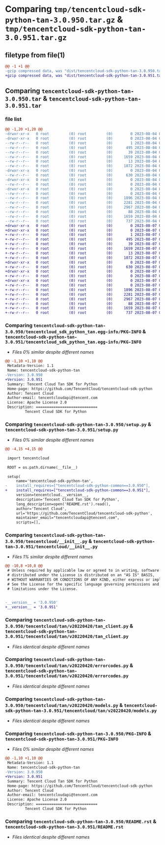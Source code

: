 # Comparing `tmp/tencentcloud-sdk-python-tan-3.0.950.tar.gz` & `tmp/tencentcloud-sdk-python-tan-3.0.951.tar.gz`

## filetype from file(1)

```diff
@@ -1 +1 @@
-gzip compressed data, was "dist/tencentcloud-sdk-python-tan-3.0.950.tar", last modified: Fri Aug  4 00:34:19 2023, max compression
+gzip compressed data, was "dist/tencentcloud-sdk-python-tan-3.0.951.tar", last modified: Mon Aug  7 00:34:02 2023, max compression
```

## Comparing `tencentcloud-sdk-python-tan-3.0.950.tar` & `tencentcloud-sdk-python-tan-3.0.951.tar`

### file list

```diff
@@ -1,20 +1,20 @@
-drwxr-xr-x   0 root         (0) root         (0)        0 2023-08-04 00:34:19.000000 tencentcloud-sdk-python-tan-3.0.950/
-drwxr-xr-x   0 root         (0) root         (0)        0 2023-08-04 00:34:19.000000 tencentcloud-sdk-python-tan-3.0.950/tencentcloud_sdk_python_tan.egg-info/
--rw-r--r--   0 root         (0) root         (0)        1 2023-08-04 00:34:19.000000 tencentcloud-sdk-python-tan-3.0.950/tencentcloud_sdk_python_tan.egg-info/dependency_links.txt
--rw-r--r--   0 root         (0) root         (0)      495 2023-08-04 00:34:19.000000 tencentcloud-sdk-python-tan-3.0.950/tencentcloud_sdk_python_tan.egg-info/SOURCES.txt
--rw-r--r--   0 root         (0) root         (0)       39 2023-08-04 00:34:19.000000 tencentcloud-sdk-python-tan-3.0.950/tencentcloud_sdk_python_tan.egg-info/requires.txt
--rw-r--r--   0 root         (0) root         (0)     1659 2023-08-04 00:34:19.000000 tencentcloud-sdk-python-tan-3.0.950/tencentcloud_sdk_python_tan.egg-info/PKG-INFO
--rw-r--r--   0 root         (0) root         (0)       13 2023-08-04 00:34:19.000000 tencentcloud-sdk-python-tan-3.0.950/tencentcloud_sdk_python_tan.egg-info/top_level.txt
--rw-r--r--   0 root         (0) root         (0)     1072 2023-08-04 00:34:19.000000 tencentcloud-sdk-python-tan-3.0.950/setup.py
-drwxr-xr-x   0 root         (0) root         (0)        0 2023-08-04 00:34:19.000000 tencentcloud-sdk-python-tan-3.0.950/tencentcloud/
--rw-r--r--   0 root         (0) root         (0)      630 2023-08-04 00:34:19.000000 tencentcloud-sdk-python-tan-3.0.950/tencentcloud/__init__.py
-drwxr-xr-x   0 root         (0) root         (0)        0 2023-08-04 00:34:19.000000 tencentcloud-sdk-python-tan-3.0.950/tencentcloud/tan/
--rw-r--r--   0 root         (0) root         (0)        0 2023-08-04 00:34:19.000000 tencentcloud-sdk-python-tan-3.0.950/tencentcloud/tan/__init__.py
-drwxr-xr-x   0 root         (0) root         (0)        0 2023-08-04 00:34:19.000000 tencentcloud-sdk-python-tan-3.0.950/tencentcloud/tan/v20220420/
--rw-r--r--   0 root         (0) root         (0)        0 2023-08-04 00:34:19.000000 tencentcloud-sdk-python-tan-3.0.950/tencentcloud/tan/v20220420/__init__.py
--rw-r--r--   0 root         (0) root         (0)     1896 2023-08-04 00:34:19.000000 tencentcloud-sdk-python-tan-3.0.950/tencentcloud/tan/v20220420/tan_client.py
--rw-r--r--   0 root         (0) root         (0)     2281 2023-08-04 00:34:19.000000 tencentcloud-sdk-python-tan-3.0.950/tencentcloud/tan/v20220420/errorcodes.py
--rw-r--r--   0 root         (0) root         (0)     2967 2023-08-04 00:34:19.000000 tencentcloud-sdk-python-tan-3.0.950/tencentcloud/tan/v20220420/models.py
--rw-r--r--   0 root         (0) root         (0)       88 2023-08-04 00:34:19.000000 tencentcloud-sdk-python-tan-3.0.950/setup.cfg
--rw-r--r--   0 root         (0) root         (0)     1659 2023-08-04 00:34:19.000000 tencentcloud-sdk-python-tan-3.0.950/PKG-INFO
--rw-r--r--   0 root         (0) root         (0)      737 2023-08-04 00:34:19.000000 tencentcloud-sdk-python-tan-3.0.950/README.rst
+drwxr-xr-x   0 root         (0) root         (0)        0 2023-08-07 00:34:02.000000 tencentcloud-sdk-python-tan-3.0.951/
+drwxr-xr-x   0 root         (0) root         (0)        0 2023-08-07 00:34:02.000000 tencentcloud-sdk-python-tan-3.0.951/tencentcloud_sdk_python_tan.egg-info/
+-rw-r--r--   0 root         (0) root         (0)        1 2023-08-07 00:34:02.000000 tencentcloud-sdk-python-tan-3.0.951/tencentcloud_sdk_python_tan.egg-info/dependency_links.txt
+-rw-r--r--   0 root         (0) root         (0)      495 2023-08-07 00:34:02.000000 tencentcloud-sdk-python-tan-3.0.951/tencentcloud_sdk_python_tan.egg-info/SOURCES.txt
+-rw-r--r--   0 root         (0) root         (0)       39 2023-08-07 00:34:02.000000 tencentcloud-sdk-python-tan-3.0.951/tencentcloud_sdk_python_tan.egg-info/requires.txt
+-rw-r--r--   0 root         (0) root         (0)     1659 2023-08-07 00:34:02.000000 tencentcloud-sdk-python-tan-3.0.951/tencentcloud_sdk_python_tan.egg-info/PKG-INFO
+-rw-r--r--   0 root         (0) root         (0)       13 2023-08-07 00:34:02.000000 tencentcloud-sdk-python-tan-3.0.951/tencentcloud_sdk_python_tan.egg-info/top_level.txt
+-rw-r--r--   0 root         (0) root         (0)     1072 2023-08-07 00:34:02.000000 tencentcloud-sdk-python-tan-3.0.951/setup.py
+drwxr-xr-x   0 root         (0) root         (0)        0 2023-08-07 00:34:02.000000 tencentcloud-sdk-python-tan-3.0.951/tencentcloud/
+-rw-r--r--   0 root         (0) root         (0)      630 2023-08-07 00:34:02.000000 tencentcloud-sdk-python-tan-3.0.951/tencentcloud/__init__.py
+drwxr-xr-x   0 root         (0) root         (0)        0 2023-08-07 00:34:02.000000 tencentcloud-sdk-python-tan-3.0.951/tencentcloud/tan/
+-rw-r--r--   0 root         (0) root         (0)        0 2023-08-07 00:34:02.000000 tencentcloud-sdk-python-tan-3.0.951/tencentcloud/tan/__init__.py
+drwxr-xr-x   0 root         (0) root         (0)        0 2023-08-07 00:34:02.000000 tencentcloud-sdk-python-tan-3.0.951/tencentcloud/tan/v20220420/
+-rw-r--r--   0 root         (0) root         (0)        0 2023-08-07 00:34:02.000000 tencentcloud-sdk-python-tan-3.0.951/tencentcloud/tan/v20220420/__init__.py
+-rw-r--r--   0 root         (0) root         (0)     1896 2023-08-07 00:34:02.000000 tencentcloud-sdk-python-tan-3.0.951/tencentcloud/tan/v20220420/tan_client.py
+-rw-r--r--   0 root         (0) root         (0)     2281 2023-08-07 00:34:02.000000 tencentcloud-sdk-python-tan-3.0.951/tencentcloud/tan/v20220420/errorcodes.py
+-rw-r--r--   0 root         (0) root         (0)     2967 2023-08-07 00:34:02.000000 tencentcloud-sdk-python-tan-3.0.951/tencentcloud/tan/v20220420/models.py
+-rw-r--r--   0 root         (0) root         (0)       88 2023-08-07 00:34:02.000000 tencentcloud-sdk-python-tan-3.0.951/setup.cfg
+-rw-r--r--   0 root         (0) root         (0)     1659 2023-08-07 00:34:02.000000 tencentcloud-sdk-python-tan-3.0.951/PKG-INFO
+-rw-r--r--   0 root         (0) root         (0)      737 2023-08-07 00:34:02.000000 tencentcloud-sdk-python-tan-3.0.951/README.rst
```

### Comparing `tencentcloud-sdk-python-tan-3.0.950/tencentcloud_sdk_python_tan.egg-info/PKG-INFO` & `tencentcloud-sdk-python-tan-3.0.951/tencentcloud_sdk_python_tan.egg-info/PKG-INFO`

 * *Files 0% similar despite different names*

```diff
@@ -1,10 +1,10 @@
 Metadata-Version: 1.1
 Name: tencentcloud-sdk-python-tan
-Version: 3.0.950
+Version: 3.0.951
 Summary: Tencent Cloud Tan SDK for Python
 Home-page: https://github.com/TencentCloud/tencentcloud-sdk-python
 Author: Tencent Cloud
 Author-email: tencentcloudapi@tencent.com
 License: Apache License 2.0
 Description: ============================
         Tencent Cloud SDK for Python
```

### Comparing `tencentcloud-sdk-python-tan-3.0.950/setup.py` & `tencentcloud-sdk-python-tan-3.0.951/setup.py`

 * *Files 0% similar despite different names*

```diff
@@ -4,15 +4,15 @@
 
 import tencentcloud
 
 ROOT = os.path.dirname(__file__)
 
 setup(
     name='tencentcloud-sdk-python-tan',
-    install_requires=["tencentcloud-sdk-python-common==3.0.950"],
+    install_requires=["tencentcloud-sdk-python-common==3.0.951"],
     version=tencentcloud.__version__,
     description='Tencent Cloud Tan SDK for Python',
     long_description=open('README.rst').read(),
     author='Tencent Cloud',
     url='https://github.com/TencentCloud/tencentcloud-sdk-python',
     maintainer_email="tencentcloudapi@tencent.com",
     scripts=[],
```

### Comparing `tencentcloud-sdk-python-tan-3.0.950/tencentcloud/__init__.py` & `tencentcloud-sdk-python-tan-3.0.951/tencentcloud/__init__.py`

 * *Files 1% similar despite different names*

```diff
@@ -10,8 +10,8 @@
 # Unless required by applicable law or agreed to in writing, software
 # distributed under the License is distributed on an "AS IS" BASIS,
 # WITHOUT WARRANTIES OR CONDITIONS OF ANY KIND, either express or implied.
 # See the License for the specific language governing permissions and
 # limitations under the License.
 
 
-__version__ = '3.0.950'
+__version__ = '3.0.951'
```

### Comparing `tencentcloud-sdk-python-tan-3.0.950/tencentcloud/tan/v20220420/tan_client.py` & `tencentcloud-sdk-python-tan-3.0.951/tencentcloud/tan/v20220420/tan_client.py`

 * *Files identical despite different names*

### Comparing `tencentcloud-sdk-python-tan-3.0.950/tencentcloud/tan/v20220420/errorcodes.py` & `tencentcloud-sdk-python-tan-3.0.951/tencentcloud/tan/v20220420/errorcodes.py`

 * *Files identical despite different names*

### Comparing `tencentcloud-sdk-python-tan-3.0.950/tencentcloud/tan/v20220420/models.py` & `tencentcloud-sdk-python-tan-3.0.951/tencentcloud/tan/v20220420/models.py`

 * *Files identical despite different names*

### Comparing `tencentcloud-sdk-python-tan-3.0.950/PKG-INFO` & `tencentcloud-sdk-python-tan-3.0.951/PKG-INFO`

 * *Files 0% similar despite different names*

```diff
@@ -1,10 +1,10 @@
 Metadata-Version: 1.1
 Name: tencentcloud-sdk-python-tan
-Version: 3.0.950
+Version: 3.0.951
 Summary: Tencent Cloud Tan SDK for Python
 Home-page: https://github.com/TencentCloud/tencentcloud-sdk-python
 Author: Tencent Cloud
 Author-email: tencentcloudapi@tencent.com
 License: Apache License 2.0
 Description: ============================
         Tencent Cloud SDK for Python
```

### Comparing `tencentcloud-sdk-python-tan-3.0.950/README.rst` & `tencentcloud-sdk-python-tan-3.0.951/README.rst`

 * *Files identical despite different names*

